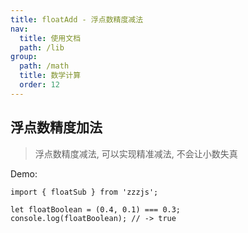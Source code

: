 ```yaml
---
title: floatAdd - 浮点数精度减法
nav:
  title: 使用文档
  path: /lib
group:
  path: /math
  title: 数学计算
  order: 12
---
```


## 浮点数精度加法

> 浮点数精度减法, 可以实现精准减法, 不会让小数失真

Demo:

```tsx | pure
import { floatSub } from 'zzzjs';

let floatBoolean = (0.4, 0.1) === 0.3;
console.log(floatBoolean); // -> true
```
